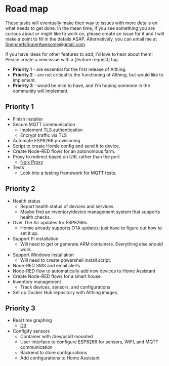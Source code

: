 # Road map
These tasks will eventually make their way to issues with more details on what needs to get done. In the mean time, if you see something you are curious about or might like to work on, please create an issue for it and I will make a point to fill in the details ASAP. Alternatively, you can email me at SpencerIsSuperAwesome@gmail.com. 

If you have ideas for other features to add, I'd love to hear about them! Please create a new issue with a [feature request] tag.

- **Priority 1** - are essential for the first release of Althing.
- **Priority 2** - are not critical to the functioning of Althing, but would like to implement.
- **Priority 3** - would be nice to have, and I'm hoping someone in the community will implement. 

## Priority 1
- Finish installer
- Secure MQTT communication
    - Implement TLS authentication
    - Encrypt traffic via TLS
- Automate ESP8266 provisioning
- Script to create Homie config and send it to device.
- Create Node-RED flows for an autonomous farm.
- Proxy to redirect based on URL rather than the port
    - [Ngix Proxy](https://github.com/jwilder/nginx-proxy)
- Tests
    - Look into a testing framework for MQTT tests. 

## Priority 2
- Health status
    - Report health status of devices and services. 
    - Maybe find an inventory/device management system that supports health checks. 
- Over The Air updates for ESP8266s.
    - Homie already supports OTA updates; just have to figure out how to set it up.
- Support Pi installation
    - Will need to get or generate ARM containers. Everything else *should* work.
- Support Windows installation
    - Will need to create powershell install script. 
- Node-RED SMS and email alerts
- Node-RED flow to automatically add new devices to Home Assistant
- Create Node-RED flows for a smart house.
- Inventory management 
    - Track devices, sensors, and configurations
- Set up Docker Hub repository with Althing images. 

## Priority 3
- Real time graphing
    - [D3](https://d3js.org/)
- Configify sensors
    - Container with /dev/usb0 mounted
    - User Interface to configure ESP8266 for sensors, WiFI, and MQTT communication
    - Backend to store configurations
    - Add configurations to Home Assistant

